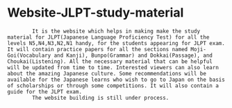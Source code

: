 # Website-JLPT-study-material

            It is the website which helps in making make the study material for JLPT(Japanese Language Proficiency Test) for all the levels N5,N4,N3,N2,N1 handy, for the students appearing for JLPT exam. It will contain practice papers for all the sections named Moji-Goi(Vocabulary and Kanji), Bunpo(Grammar) and Dokkai(Passage), and Choukai(Listening). All the necessary material that can be helpful will be updated from time to time. Interested viewers can also learn about the amazing Japanese culture. Some recommendations will be available for the Japanese learns who wish to go to Japan on the basis of scholarships or through some competitions. It will also contain a guide for the JLPT exam.
            The website building is still under process.  
